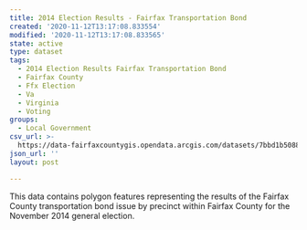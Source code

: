 ```yaml
---
title: 2014 Election Results - Fairfax Transportation Bond
created: '2020-11-12T13:17:08.833554'
modified: '2020-11-12T13:17:08.833565'
state: active
type: dataset
tags:
  - 2014 Election Results Fairfax Transportation Bond
  - Fairfax County
  - Ffx Election
  - Va
  - Virginia
  - Voting
groups:
  - Local Government
csv_url: >-
  https://data-fairfaxcountygis.opendata.arcgis.com/datasets/7bbd1b5088c14194a20996c013a70d92_42.csv?outSR=%7B%22latestWkid%22%3A4269%2C%22wkid%22%3A4269%7D
json_url: ''
layout: post

---
```

This data contains polygon features representing the results of the Fairfax County transportation bond issue by precinct within Fairfax County for the November 2014 general election.
